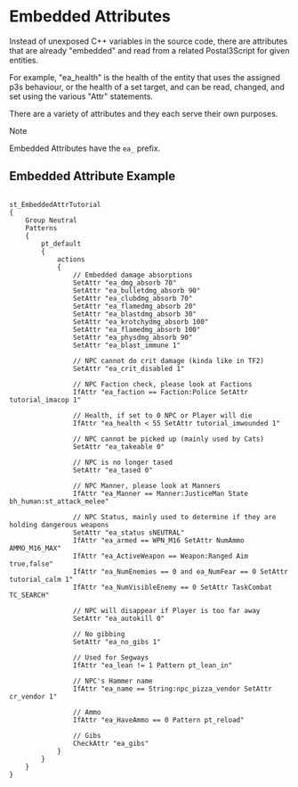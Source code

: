 # Embedded Attributes
Instead of unexposed C++ variables in the source code, there are attributes that are already "embedded" and read from a related Postal3Script for given entities.

For example, "ea_health" is the health of the entity that uses the assigned p3s behaviour, or the health of a set target, and can be read, changed, and set using the various "Attr" statements.

There are a variety of attributes and they each serve their own purposes.

<div class="admonition note">
<p class="admonition-title">Note</p>
<p>Embedded Attributes have the <code>ea_</code> prefix.</p>
</ul>
</div>

## Embedded Attribute Example
<pre><code class="language-js">
st_EmbeddedAttrTutorial
{
	Group Neutral
	Patterns
	{
		pt_default
		{
			actions
			{
				// Embedded damage absorptions
				SetAttr "ea_dmg_absorb 70"
				SetAttr "ea_bulletdmg_absorb 90"
				SetAttr "ea_clubdmg_absorb 70"
				SetAttr "ea_flamedmg_absorb 20"
				SetAttr "ea_blastdmg_absorb 30"
				SetAttr "ea_krotchydmg_absorb 100"
				SetAttr "ea_flamedmg_absorb 100"
				SetAttr "ea_physdmg_absorb 90"
				SetAttr "ea_blast_immune 1"
				
				// NPC cannot do crit damage (kinda like in TF2)
				SetAttr "ea_crit_disabled 1"
				
				// NPC Faction check, please look at Factions
				IfAttr "ea_faction == Faction:Police SetAttr tutorial_imacop 1"
				
				// Health, if set to 0 NPC or Player will die
				IfAttr "ea_health < 55 SetAttr tutorial_imwounded 1"
				
				// NPC cannot be picked up (mainly used by Cats)
				SetAttr "ea_takeable 0"
				
				// NPC is no longer tased
				SetAttr "ea_tased 0"
				
				// NPC Manner, please look at Manners
				IfAttr "ea_Manner == Manner:JusticeMan State bh_human:st_attack_melee"
				
				// NPC Status, mainly used to determine if they are holding dangerous weapons
				SetAttr "ea_status sNEUTRAL"
				IfAttr "ea_armed == WPN_M16 SetAttr NumAmmo AMMO_M16_MAX"
				IfAttr "ea_ActiveWeapon == Weapon:Ranged Aim true,false"
				IfAttr "ea_NumEnemies == 0 and ea_NumFear == 0 SetAttr tutorial_calm 1"
				IfAttr "ea_NumVisibleEnemy == 0 SetAttr TaskCombat TC_SEARCH"
				
				// NPC will disappear if Player is too far away
				SetAttr "ea_autokill 0"
				
				// No gibbing
				SetAttr "ea_no_gibs 1"
				
				// Used for Segways
				IfAttr "ea_lean != 1 Pattern pt_lean_in"
				
				// NPC's Hammer name
				IfAttr "ea_name == String:npc_pizza_vendor SetAttr cr_vendor 1"
				
				// Ammo
				IfAttr "ea_HaveAmmo == 0 Pattern pt_reload"
				
				// Gibs
				CheckAttr "ea_gibs"
			}
		}
	}
}
</code></pre>